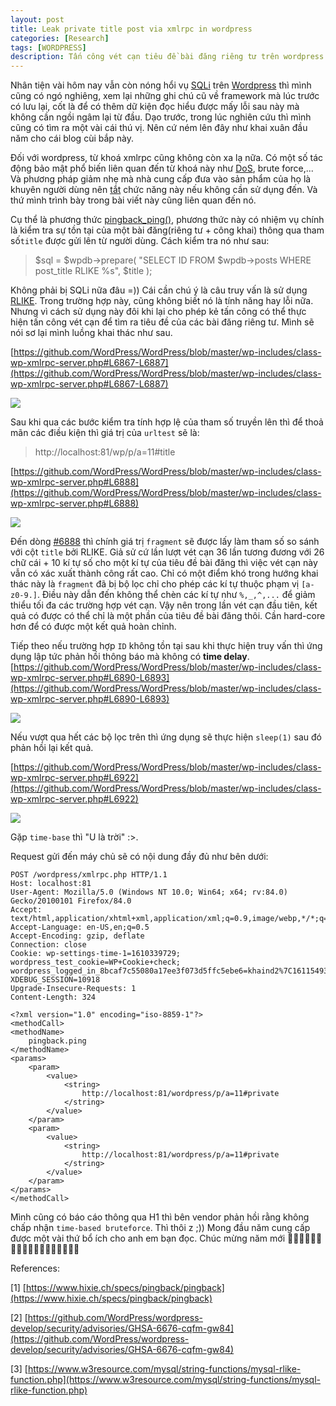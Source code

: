 ```yaml
---
layout: post
title: Leak private title post via xmlrpc in wordpress
categories: [Research]
tags: [WORDPRESS]
description: Tấn công vét cạn tiêu đề bài đăng riêng tư trên wordpress thông qua xmlrpc.
---
```


Nhân tiện vài hôm nay vẫn còn nóng hổi vụ [SQLi](https://github.com/WordPress/wordpress-develop/security/advisories/GHSA-6676-cqfm-gw84) trên [Wordpress](https://wordpress.com/) thì mình cũng có ngó nghiêng, xem lại những ghi chú cũ về framework mà lúc trước có lưu lại, cốt là để có thêm dữ kiện đọc hiểu được mấy lỗi sau này mà không cần ngồi ngâm lại từ đầu. Dạo trước, trong lúc nghiên cứu thì mình cũng có tìm ra một vài cái thú vị. Nên cứ ném lên đây như khai xuân đầu năm cho cái blog cùi bắp này.

Đối với wordpress, từ khoá xmlrpc cũng không còn xa lạ nữa. Có một số tác động bảo mật phổ biến liên quan đến từ khoá này như [DoS](https://hackerone.com/reports/752073), brute force,... Và phương pháp giảm nhẹ mà nhà cung cấp đưa vào sản phẩm của họ là khuyên người dùng nên [tắt](https://mediatemple.net/community/products/dv/360048950192/how-to-disable-xmlrpc.php-for-wordpress) chức năng này nếu không cần sử dụng đến. Và thứ mình trình bày trong bài viết này cũng liên quan đến nó.

Cụ thể là phương thức [pingback_ping()](https://github.com/WordPress/WordPress/blob/master/wp-includes/class-wp-xmlrpc-server.php#L6828), phương thức này có nhiệm vụ chính là kiểm tra sự tồn tại của một bài đăng(riêng tư + công khai) thông qua tham số`title` được gửi lên từ người dùng. Cách kiểm tra nó như sau:

> $sql     = $wpdb->prepare( "SELECT ID FROM $wpdb->posts WHERE post_title RLIKE %s", $title );

Không phải bị SQLi nữa đâu =)) Cái cần chú ý là câu truy vấn là sử dụng [RLIKE](https://www.w3resource.com/mysql/string-functions/mysql-rlike-function.php). Trong trường hợp này, cũng không biết nó là tính năng hay lỗi nữa. Nhưng vì cách sử dụng này đôi khi lại cho phép kẻ tấn công có thể thực hiện tấn công vét cạn để tìm ra tiêu đề của các bài đăng riêng tư. Mình sẽ nói sơ lại mình luồng khai thác như sau.

[https://github.com/WordPress/WordPress/blob/master/wp-includes/class-wp-xmlrpc-server.php#L6867-L6887](https://github.com/WordPress/WordPress/blob/master/wp-includes/class-wp-xmlrpc-server.php#L6867-L6887)

![](https://i.imgur.com/l9ApgGM.png)

Sau khi qua các bước kiểm tra tính hợp lệ của tham số truyền lên thì để thoả mãn các điều kiện thì giá trị của `urltest` sẽ là:

> http://localhost:81/wp/p/a=11#title

[https://github.com/WordPress/WordPress/blob/master/wp-includes/class-wp-xmlrpc-server.php#L6888](https://github.com/WordPress/WordPress/blob/master/wp-includes/class-wp-xmlrpc-server.php#L6888)

![](https://i.imgur.com/jRO5Rsh.png)

Đến dòng [#6888](https://github.com/WordPress/WordPress/blob/master/wp-includes/class-wp-xmlrpc-server.php#L6888) thì chính giá trị `fragment` sẽ được lấy làm tham số so sánh với cột `title` bởi RLIKE. Giả sử cứ lần lượt vét cạn 36 lần tương đương với 26 chữ cái + 10 kí tự số cho một kí tự của tiêu đề bài đăng thì việc vét cạn này vẫn có xác xuất thành công rất cao. Chỉ có một điểm khó trong hướng khai thác này là `fragment` đã bị bộ lọc chỉ cho phép các kí tự thuộc phạm vị `[a-z0-9.]`. Điều này dẫn đến không thể chèn các kí tự như `%,_,^,...` để giảm thiểu tối đa các trường hợp vét cạn. Vậy nên trong lần vét cạn đầu tiên, kết quả có được có thể chỉ là một phần của tiêu đề bài đăng thôi. Cần hard-core hơn để có được một kết quả hoàn chỉnh.


Tiếp theo nếu trường hợp `ID` không tồn tại sau khi thực hiện truy vấn thì ứng dụng lập tức phản hồi thông báo mà không có **time delay**.
[https://github.com/WordPress/WordPress/blob/master/wp-includes/class-wp-xmlrpc-server.php#L6890-L6893](https://github.com/WordPress/WordPress/blob/master/wp-includes/class-wp-xmlrpc-server.php#L6890-L6893)

![](https://i.imgur.com/Q0CgUHj.png)

Nếu vượt qua hết các bộ lọc trên thì ứng dụng sẽ thực hiện `sleep(1)` sau đó phản hồi lại kết quả.

[https://github.com/WordPress/WordPress/blob/master/wp-includes/class-wp-xmlrpc-server.php#L6922](https://github.com/WordPress/WordPress/blob/master/wp-includes/class-wp-xmlrpc-server.php#L6922)

![](https://i.imgur.com/U5ld8Oi.png)

Gặp `time-base` thì "U là trời" :>.

Request gửi đến máy chủ sẽ có nội dung đầy đủ như bên dưới:

```
POST /wordpress/xmlrpc.php HTTP/1.1
Host: localhost:81
User-Agent: Mozilla/5.0 (Windows NT 10.0; Win64; x64; rv:84.0) Gecko/20100101 Firefox/84.0
Accept: text/html,application/xhtml+xml,application/xml;q=0.9,image/webp,*/*;q=0.8
Accept-Language: en-US,en;q=0.5
Accept-Encoding: gzip, deflate
Connection: close
Cookie: wp-settings-time-1=1610339729; wordpress_test_cookie=WP+Cookie+check; wordpress_logged_in_8bcaf7c55080a17ee3f073d5ffc5ebe6=khaind2%7C1611549328%7CswqbpHOqzhq5b6pKMiqlGSayxOufcvW1XyjuuUOj9yA%7C6ebc767d888826acf6a7c7b1a241c2f22d15799aeb573786460ca4728e90fb31; XDEBUG_SESSION=10918
Upgrade-Insecure-Requests: 1
Content-Length: 324

<?xml version="1.0" encoding="iso-8859-1"?>
<methodCall>
<methodName>
	pingback.ping
</methodName>
<params>
    <param>
        <value>
            <string>
                http://localhost:81/wordpress/p/a=11#private
            </string>
        </value>
    </param>
    <param>
        <value>
            <string>
                http://localhost:81/wordpress/p/a=11#private
            </string>
        </value>
    </param>
</params>
</methodCall>
```

Mình cũng có báo cáo thông qua H1 thì bên vendor phản hồi rằng không chấp nhận `time-based bruteforce`. Thì thôi z ;)) Mong đầu năm cung cấp được một vài thứ bổ ích cho anh em bạn đọc. 
Chúc mừng năm mới 🎉🎉🎉🎉🎉🎉🎉🎉🎉🎉🎉🎉🎉🎉🎉🎉🎉🎉

References:

[1] [https://www.hixie.ch/specs/pingback/pingback](https://www.hixie.ch/specs/pingback/pingback)

[2] [https://github.com/WordPress/wordpress-develop/security/advisories/GHSA-6676-cqfm-gw84](https://github.com/WordPress/wordpress-develop/security/advisories/GHSA-6676-cqfm-gw84)

[3] [https://www.w3resource.com/mysql/string-functions/mysql-rlike-function.php](https://www.w3resource.com/mysql/string-functions/mysql-rlike-function.php)
